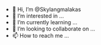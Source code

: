 - 👋 Hi, I’m @Skylangmalakas
- 👀 I’m interested in ...
- 🌱 I’m currently learning ...
- 💞️ I’m looking to collaborate on ...
- 📫 How to reach me ...

<!---
Skylangmalakas/Skylangmalakas is a ✨ special ✨ repository because its `README.md` (this file) appears on your GitHub profile.
You can click the Preview link to take a look at your changes.
--->

